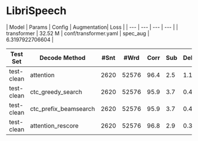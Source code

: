# LibriSpeech

| Model | Params | Config | Augmentation| Loss |
| --- | --- | --- | --- | 
| transformer | 32.52 M | conf/transformer.yaml | spec_aug | 6.3197922706604 |


| Test Set | Decode Method | #Snt | #Wrd | Corr | Sub | Del | Ins | Err | S.Err |   
| --- | --- | --- | --- | --- | --- | --- | --- | --- | --- |
| test-clean | attention | 2620 | 52576 | 96.4 | 2.5 | 1.1 | 0.4 | 4.0 | 34.7 |   
| test-clean | ctc_greedy_search | 2620 | 52576 | 95.9 | 3.7 | 0.4 | 0.5 | 4.6 | 48.0 |   
| test-clean | ctc_prefix_beamsearch | 2620 | 52576 | 95.9 | 3.7 | 0.4 | 0.5 | 4.6 | 47.6 |   
| test-clean | attention_rescore | 2620 | 52576 | 96.8 | 2.9 | 0.3 | 0.4 | 3.7 | 38.0 |   
